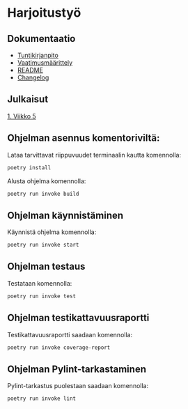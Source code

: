 # Harjoitustyö

## Dokumentaatio
* [Tuntikirjanpito](https://github.com/Hogwarter/ot-harjoitustyo/blob/master/h-tyo/dokumentaatio/tuntikirjanpito.md)
* [Vaatimusmäärittely](https://github.com/Hogwarter/ot-harjoitustyo/blob/master/h-tyo/dokumentaatio/vaatimusmaarittelu.md)
* [README](https://github.com/Hogwarter/ot-harjoitustyo/blob/master/h-tyo/README.md)
* [Changelog](https://github.com/Hogwarter/ot-harjoitustyo/blob/master/h-tyo/dokumentaatio/changelog.md)

## Julkaisut
[1. Viikko 5](https://github.com/Hogwarter/ot-harjoitustyo/releases/tag/viikko5)

## Ohjelman asennus komentoriviltä:
Lataa tarvittavat riippuvuudet terminaalin kautta komennolla:
```python
poetry install
```
Alusta ohjelma komennolla:
```python
poetry run invoke build
```
## Ohjelman käynnistäminen
Käynnistä ohjelma komennolla:
```python
poetry run invoke start
```
## Ohjelman testaus
Testataan komennolla:
```python
poetry run invoke test
```
## Ohjelman testikattavuusraportti
Testikattavuusraportti saadaan komennolla:
```python
poetry run invoke coverage-report
```
## Ohjelman Pylint-tarkastaminen
Pylint-tarkastus puolestaan saadaan komennolla:
```python
poetry run invoke lint
```
